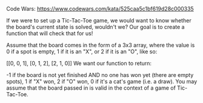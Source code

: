 Code Wars: https://www.codewars.com/kata/525caa5c1bf619d28c000335

If we were to set up a Tic-Tac-Toe game, we would want to know whether the board's current state is solved, wouldn't we? Our goal is to create a function that will check that for us!

Assume that the board comes in the form of a 3x3 array, where the value is 0 if a spot is empty, 1 if it is an "X", or 2 if it is an "O", like so:

[[0, 0, 1],
 [0, 1, 2],
 [2, 1, 0]]
We want our function to return:

-1 if the board is not yet finished AND no one has won yet (there are empty spots),
1 if "X" won,
2 if "O" won,
0 if it's a cat's game (i.e. a draw).
You may assume that the board passed in is valid in the context of a game of Tic-Tac-Toe.
